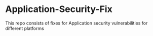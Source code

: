 # Application-Security-Fix
This repo consists of fixes for Application security vulnerabilities for different platforms
